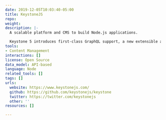 ```yaml
---
date: 2019-12-05T10:03:40-05:00
title: KeystoneJS
repo: 
weight: 
description: |-
  A scalable platform and CMS to build Node.js applications.

  Keystone 5 introduces first-class GraphQL support, a new extensible architecture, and an improved Admin UI.
tools:
- Content Management
interactions: []
license: Open Source
data_model: API-based
language: Node
related_tools: []
tags: []
urls:
  website: https://www.keystonejs.com/
  github: https://github.com/keystonejs/keystone
  twitter: https://twitter.com/keystonejs
  other: ''
resources: []

---
```


